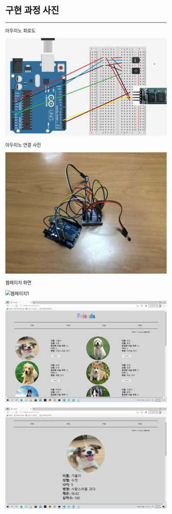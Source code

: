# 구현 과정 사진
---

아두이노 회로도

![아두이노 회로도](image1.png)

아두이노 연결 사진

![아두이노 연결사진](image2.png)


웹페이지 화면

![웹페이지1](image3.png)

![웹페이지2](image4.png)

![웹페이지3](image5.png)
